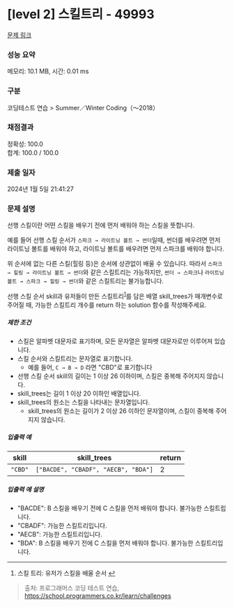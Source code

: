 # [level 2] 스킬트리 - 49993 

[문제 링크](https://school.programmers.co.kr/learn/courses/30/lessons/49993) 

### 성능 요약

메모리: 10.1 MB, 시간: 0.01 ms

### 구분

코딩테스트 연습 > Summer／Winter Coding（～2018）

### 채점결과

정확성: 100.0<br/>합계: 100.0 / 100.0

### 제출 일자

2024년 1월 5일 21:41:27

### 문제 설명

<p>선행 스킬이란 어떤 스킬을 배우기 전에 먼저 배워야 하는 스킬을 뜻합니다.</p>

<p>예를 들어 선행 스킬 순서가 <code>스파크 → 라이트닝 볼트 → 썬더</code>일때, 썬더를 배우려면 먼저 라이트닝 볼트를 배워야 하고, 라이트닝 볼트를 배우려면 먼저 스파크를 배워야 합니다.</p>

<p>위 순서에 없는 다른 스킬(힐링 등)은 순서에 상관없이 배울 수 있습니다. 따라서 <code>스파크 → 힐링 → 라이트닝 볼트 → 썬더</code>와 같은 스킬트리는 가능하지만, <code>썬더 → 스파크</code>나 <code>라이트닝 볼트 → 스파크 → 힐링 → 썬더</code>와 같은 스킬트리는 불가능합니다.</p>

<p>선행 스킬 순서 skill과 유저들이 만든 스킬트리<sup id="fnref1"><a href="#fn1">1</a></sup>를 담은 배열 skill_trees가 매개변수로 주어질 때, 가능한 스킬트리 개수를 return 하는 solution 함수를 작성해주세요.</p>

<h5>제한 조건</h5>

<ul>
<li>스킬은 알파벳 대문자로 표기하며, 모든 문자열은 알파벳 대문자로만 이루어져 있습니다.</li>
<li>스킬 순서와 스킬트리는 문자열로 표기합니다.

<ul>
<li>예를 들어, <code>C → B → D</code> 라면 "CBD"로 표기합니다</li>
</ul></li>
<li>선행 스킬 순서 skill의 길이는 1 이상 26 이하이며, 스킬은 중복해 주어지지 않습니다.</li>
<li>skill_trees는 길이 1 이상 20 이하인 배열입니다.</li>
<li>skill_trees의 원소는 스킬을 나타내는 문자열입니다.

<ul>
<li>skill_trees의 원소는 길이가 2 이상 26 이하인 문자열이며, 스킬이 중복해 주어지지 않습니다.</li>
</ul></li>
</ul>

<h5>입출력 예</h5>
<table class="table">
        <thead><tr>
<th>skill</th>
<th>skill_trees</th>
<th>return</th>
</tr>
</thead>
        <tbody><tr>
<td><code>"CBD"</code></td>
<td><code>["BACDE", "CBADF", "AECB", "BDA"]</code></td>
<td>2</td>
</tr>
</tbody>
      </table>
<h5>입출력 예 설명</h5>

<ul>
<li>"BACDE": B 스킬을 배우기 전에 C 스킬을 먼저 배워야 합니다. 불가능한 스킬트립니다.</li>
<li>"CBADF": 가능한 스킬트리입니다.</li>
<li>"AECB": 가능한 스킬트리입니다.</li>
<li>"BDA": B 스킬을 배우기 전에 C 스킬을 먼저 배워야 합니다. 불가능한 스킬트리입니다.</li>
</ul>

<div class="footnotes">
<hr>
<ol>

<li id="fn1">
<p>스킬 트리: 유저가 스킬을 배울 순서&nbsp;<a href="#fnref1">↩</a></p>
</li>

</ol>
</div>


> 출처: 프로그래머스 코딩 테스트 연습, https://school.programmers.co.kr/learn/challenges